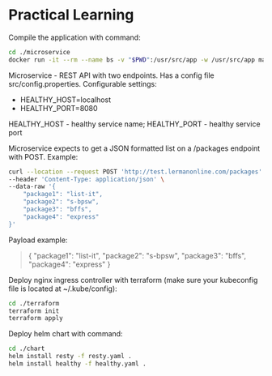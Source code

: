 # Practical Learning

Compile the application with command:
```sh
cd ./microservice
docker run -it --rm --name bs -v "$PWD":/usr/src/app -w /usr/src/app maven:3.2-jdk-7 mvn clean install
```

Microservice - REST API with two endpoints. Has a config file src/config.properties. Configurable settings: 
* HEALTHY_HOST=localhost
* HEALTHY_PORT=8080

HEALTHY_HOST - healthy service name;
HEALTHY_PORT - healthy service port

Microservice expects to get a JSON formatted list on a /packages endpoint with POST. Example: 
```sh
curl --location --request POST 'http://test.lermanonline.com/packages' \
--header 'Content-Type: application/json' \
--data-raw '{
    "package1": "list-it",
    "package2": "s-bpsw",
    "package3": "bffs",
    "package4": "express"
}'
```
Payload example: 
> {
>     "package1": "list-it",
>     "package2": "s-bpsw",
>     "package3": "bffs",
>     "package4": "express"
> }

Deploy nginx ingress controller with terraform (make sure your kubeconfig file is located at ~/.kube/config):
```sh
cd ./terraform
terraform init
terraform apply
```
Deploy helm chart with command:
```sh
cd ./chart
helm install resty -f resty.yaml .
helm install healthy -f healthy.yaml .
```
